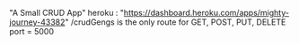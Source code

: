  "A Small CRUD App"
 heroku : "https://dashboard.heroku.com/apps/mighty-journey-43382"
 /crudGengs is the only route for GET, POST, PUT, DELETE
 port = 5000
